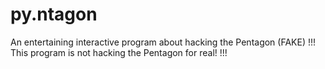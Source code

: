 # py.ntagon
An entertaining interactive program about hacking the Pentagon (FAKE)
!!! This program is not hacking the Pentagon for real! !!!
